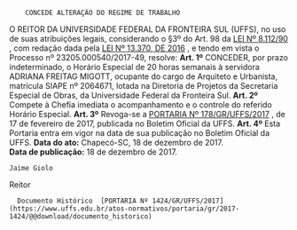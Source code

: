         CONCEDE ALTERAÇÃO DO REGIME DE TRABALHO  

 O REITOR DA UNIVERSIDADE FEDERAL DA FRONTEIRA SUL (UFFS), no uso de suas atribuições legais, considerando o §3º do Art. 98 da [LEI Nº 8.112/90](http://www.planalto.gov.br/ccivil_03/leis/l8112cons.htm)  , com redação dada pela [LEI Nº 13.370, DE 2016](http://www.planalto.gov.br/ccivil_03/_ato2015-2018/2016/lei/L13370.htm)  , e tendo em vista o Processo nº 23205.000540/2017-49, resolve:   **Art. 1º** CONCEDER, por prazo indeterminado, o Horário Especial de 20 horas semanais à servidora ADRIANA FREITAG MIGOTT, ocupante do cargo de Arquiteto e Urbanista, matrícula SIAPE nº 2064671, lotada na Diretoria de Projetos da Secretaria Especial de Obras, da Universidade Federal da Fronteira Sul.   **Art. 2º** Compete à Chefia imediata o acompanhamento e o controle do referido Horário Especial.   **Art. 3º** Revoga-se a [PORTARIA Nº 178/GR/UFFS/2017](https://www.uffs.edu.br/atos-normativos/portaria/gr/2017-0178)  , de 17 de fevereiro de 2017, publicada no Boletim Oficial da UFFS.   **Art. 4º** Esta Portaria entra em vigor na data de sua publicação no Boletim Oficial da UFFS.      **Data do ato:** Chapecó-SC, 18 de dezembro de 2017.   
 **Data de publicação:**  18 de dezembro de 2017. 

    Jaime Giolo   
 Reitor 

      Documento Histórico  [PORTARIA Nº 1424/GR/UFFS/2017](https://www.uffs.edu.br/atos-normativos/portaria/gr/2017-1424/@@download/documento_historico)     
      